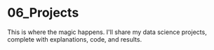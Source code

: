 # 06_Projects
This is where the magic happens. I'll share my data science projects, complete with explanations, code, and results.
